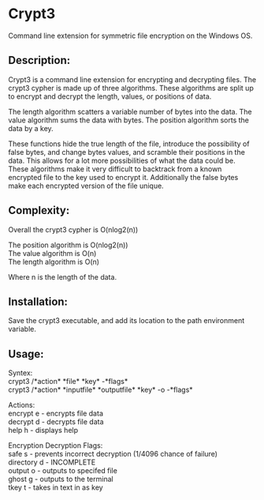 # Crypt3
Command line extension for symmetric file encryption on the Windows OS.

## Description:
Crypt3 is a command line extension for encrypting and decrypting files. The crypt3 cypher is made up of three algorithms. These algorithms are split up to encrypt and decrypt the length, values, or positions of data.

The length algorithm scatters a variable number of bytes into the data. The value algorithm sums the data with bytes. The position algorithm sorts the data by a key.

These functions hide the true length of the file, introduce the possibility of false bytes, and change bytes values, and scramble their positions in the data. This allows for a lot more possibilities of what the data could be. These algorithms make it very difficult to backtrack from a known encrypted file to the key used to encrypt it. Additionally the false bytes make each encrypted version of the file unique.

## Complexity:
Overall the crypt3 cypher is O(nlog2(n))

The position algorithm is O(nlog2(n))  
The value algorithm is O(n)  
The length algorithm is O(n)

Where n is the length of the data.

## Installation:
Save the crypt3 executable, and add its location to the path environment variable.

## Usage:  
Syntex:  
  crypt3 /\*action\* \*file\* \*key\* -\*flags\*  
  crypt3 /\*action\* \*inputfile\* \*outputfile\* \*key\* -o -\*flags\*  

Actions:  
  encrypt e - encrypts file data  
  decrypt d - decrypts file data  
  help h - displays help  

Encryption Decryption Flags:  
  safe s - prevents incorrect decryption (1/4096 chance of failure)  
  directory d - INCOMPLETE  
  output o - outputs to specifed file  
  ghost g - outputs to the terminal  
  tkey t - takes in text in as key  
